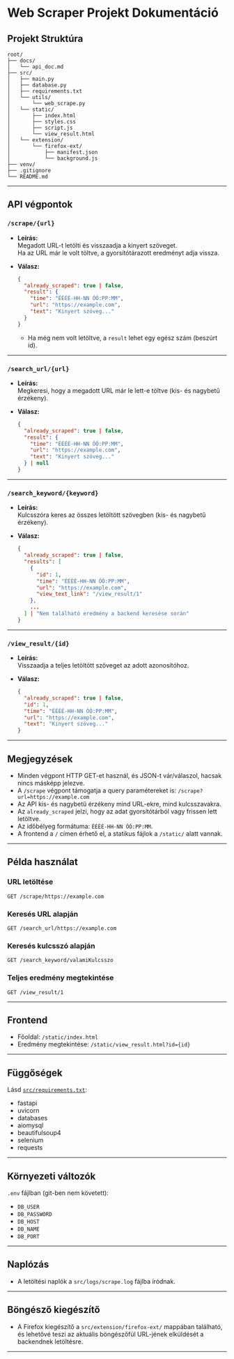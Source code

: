 

# Web Scraper Projekt Dokumentáció

## Projekt Struktúra

```
root/
├── docs/
│   └── api_doc.md
├── src/
│   ├── main.py
│   ├── database.py
│   ├── requirements.txt
│   └── utils/
│       └── web_scrape.py
│   └── static/
│       ├── index.html
│       ├── styles.css
│       ├── script.js
│       └── view_result.html
│   └── extension/
│       └── firefox-ext/
│           ├── manifest.json
│           └── background.js
├── venv/
├── .gitignore
└── README.md
```
---

## API végpontok

### `/scrape/{url}`

- **Leírás:**  
  Megadott URL-t letölti és visszaadja a kinyert szöveget.  
  Ha az URL már le volt töltve, a gyorsítótárazott eredményt adja vissza.

- **Válasz:**  
  ```json
  {
    "already_scraped": true | false,
    "result": {
      "time": "ÉÉÉÉ-HH-NN ÓÓ:PP:MM",
      "url": "https://example.com",
      "text": "Kinyert szöveg..."
    }
  }
  ```
  - Ha még nem volt letöltve, a `result` lehet egy egész szám (beszúrt id).

---

### `/search_url/{url}`

- **Leírás:**  
  Megkeresi, hogy a megadott URL már le lett-e töltve (kis- és nagybetű érzékeny).

- **Válasz:**  
  ```json
  {
    "already_scraped": true | false,
    "result": {
      "time": "ÉÉÉÉ-HH-NN ÓÓ:PP:MM",
      "url": "https://example.com",
      "text": "Kinyert szöveg..."
    } | null
  }
  ```

---

### `/search_keyword/{keyword}`

- **Leírás:**  
  Kulcsszóra keres az összes letöltött szövegben (kis- és nagybetű érzékeny).

- **Válasz:**  
  ```json
  {
    "already_scraped": true | false,
    "results": [
      {
        "id": 1,
        "time": "ÉÉÉÉ-HH-NN ÓÓ:PP:MM",
        "url": "https://example.com",
        "view_text_link": "/view_result/1"
      },
      ...
    ] | "Nem található eredmény a backend keresése során"
  }
  ```

---

### `/view_result/{id}`

- **Leírás:**  
  Visszaadja a teljes letöltött szöveget az adott azonosítóhoz.

- **Válasz:**  
  ```json
  {
    "already_scraped": true | false,
    "id": 1,
    "time": "ÉÉÉÉ-HH-NN ÓÓ:PP:MM",
    "url": "https://example.com",
    "text": "Kinyert szöveg..."
  }
  ```

---

## Megjegyzések

- Minden végpont HTTP GET-et használ, és JSON-t vár/válaszol, hacsak nincs másképp jelezve.
- A `/scrape` végpont támogatja a query paramétereket is: `/scrape?url=https://example.com`
- Az API kis- és nagybetű érzékeny mind URL-ekre, mind kulcsszavakra.
- Az `already_scraped` jelzi, hogy az adat gyorsítótárból vagy frissen lett letöltve.
- Az időbélyeg formátuma: `ÉÉÉÉ-HH-NN ÓÓ:PP:MM`.
- A frontend a `/` címen érhető el, a statikus fájlok a `/static/` alatt vannak.

---

## Példa használat

### URL letöltése

```
GET /scrape/https://example.com
```

### Keresés URL alapján

```
GET /search_url/https://example.com
```

### Keresés kulcsszó alapján

```
GET /search_keyword/valamiKulcsszo
```

### Teljes eredmény megtekintése

```
GET /view_result/1
```

---

## Frontend

- Főoldal: `/static/index.html`
- Eredmény megtekintése: `/static/view_result.html?id={id}`

---

## Függőségek

Lásd [`src/requirements.txt`](../src/requirements.txt):

- fastapi
- uvicorn
- databases
- aiomysql
- beautifulsoup4
- selenium
- requests

---

## Környezeti változók

`.env` fájlban (git-ben nem követett):

- `DB_USER`
- `DB_PASSWORD`
- `DB_HOST`
- `DB_NAME`
- `DB_PORT`

---

## Naplózás

- A letöltési naplók a `src/logs/scrape.log` fájlba íródnak.

---

## Böngésző kiegészítő

- A Firefox kiegészítő a `src/extension/firefox-ext/` mappában található, és lehetővé teszi az aktuális böngészőfül URL-jének elküldését a backendnek letöltésre.

---
